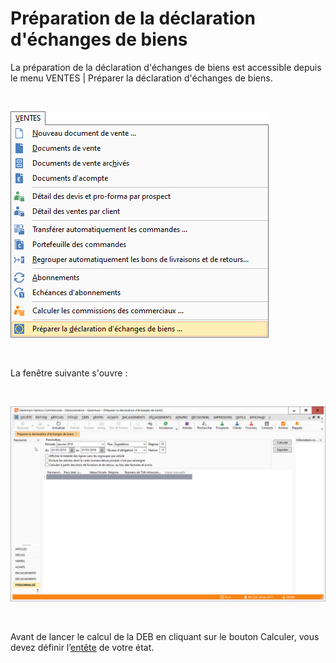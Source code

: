 # Préparation de la déclaration d'échanges de biens

La préparation de la déclaration d'échanges de biens est accessible 
 depuis le menu VENTES | Préparer la déclaration 
 d'échanges de biens.


 


![](Acces_DEB.png)


 


La fenêtre suivante s'ouvre :


 


![](Ecran_DEB.png)


 


Avant de lancer le calcul de la DEB en cliquant sur le bouton Calculer, 
 vous devez définir l’[entête](EnteteEtatPreparatoire.md) de 
 votre état.



